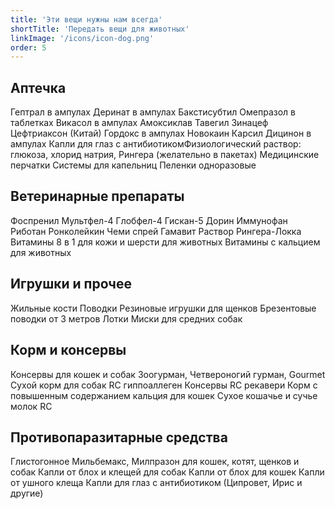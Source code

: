 ```yaml
---
title: 'Эти вещи нужны нам всегда'
shortTitle: 'Передать вещи для животных'
linkImage: '/icons/icon-dog.png'
order: 5
---
```


## Аптечка

Гептрал в ампулах
Деринат в ампулах
Бакстисубтил
Омепразол в таблетках
Викасол в ампулах
Амоксиклав
Тавегил
Зинацеф
Цефтриаксон (Китай)
Гордокс в ампулах
Новокаин
Карсил
Дицинон в ампулах
Капли для глаз
с антибиотикомФизиологический
раствор: глюкоза,
хлорид натрия, Рингера
(желательно в пакетах)
Медицинские перчатки
Системы для капельниц
Пеленки одноразовые

## Ветеринарные препараты

Фоспренил
Мультфел-4
Глобфел-4
Гискан-5
Дорин
Иммунофан
Риботан
Ронколейкин
Чеми спрей
Гамавит
Раствор Рингера-Локка
Витамины 8 в 1 для кожи и шерсти
для животных
Витамины с кальцием для животных

## Игрушки и прочее

Жильные кости
Поводки
Резиновые игрушки для
щенков
Брезентовые поводки
от 3 метров
Лотки
Миски для средних собак

## Корм и консервы

Консервы для кошек и
собак Зоогурман,
Четвероногий гурман,
Gourmet
Сухой корм для собак RC
гиппоаллеген
Консервы RC рекавери
Корм с повышенным
содержанием кальция
для кошек
Сухое кошачье и сучье
молок RC

## Противопаразитарные средства

Глистогонное Мильбемакс, Милпразон для
кошек, котят, щенков и собак
Капли от блох и клещей для собак
Капли от блох для кошек
Капли от ушного клеща
Капли для глаз с антибиотиком
(Ципровет, Ирис и другие)
